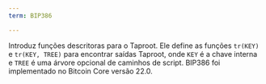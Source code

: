 ```yaml
---
term: BIP386

---
```

Introduz funções descritoras para o Taproot. Ele define as funções `tr(KEY)` e `tr(KEY, TREE)` para encontrar saídas Taproot, onde `KEY` é a chave interna e `TREE` é uma árvore opcional de caminhos de script. BIP386 foi implementado no Bitcoin Core versão 22.0.